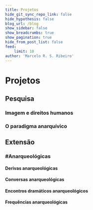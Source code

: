 ```yaml
---
title: Projetos
hide_git_sync_repo_link: false
hide_hypothesis: false
blog_url: /blog
show_sidebar: false
show_breadcrumbs: true
show_pagination: true
hide_from_post_list: false
feed:
    limit: 10
author: 'Marcelo R. S. Ribeiro'
---
```


# Projetos

## Pesquisa

### Imagem e direitos humanos

### O paradigma anarquívico

## Extensão

### #Anarqueológicas

#### Derivas anarqueológicas

#### Conversas anarqueológicas

#### Encontros dramáticos anarqueológicos

#### Frequências anarqueológicas

